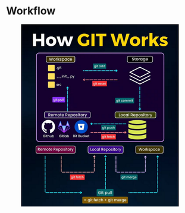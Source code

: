 # Workflow

<figure><img src=".gitbook/assets/git work flow.png" alt=""><figcaption></figcaption></figure>
